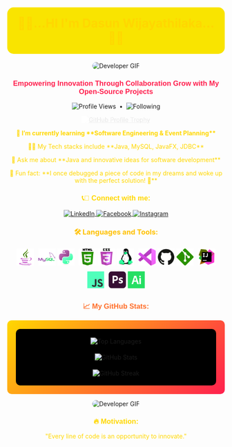 <h1 align="center" style="color: #FFD700; background-color: #F9E400; padding: 20px; border-radius: 15px;">
🐦‍🔥...HI I'm Dasun Wijayathilaka...🐦‍🔥 
</h1>



<p align="center">
  <img src="https://media3.giphy.com/media/v1.Y2lkPTc5MGI3NjExd3EyeDNoMmJxZXhxMHR3ODFienR4MHA2NTJ5dG9udThvYzBxazdqbSZlcD12MV9pbnRlcm5hbF9naWZfYnlfaWQmY3Q9Zw/wPXPhwA6bzihDDxL66/giphy.webp" alt="Developer GIF" width="1000" style="border-radius: 10px;" />
</p>

<h3 align="center" style="color: #FF204E; font-family: Arial, sans-serif; font-weight: bold;">
  Empowering Innovation Through Collaboration Grow with My Open-Source Projects
</h3>

<p align="center">
  <img src="https://komarev.com/ghpvc/?username=dasunwijayathilaka&label=Profile%20views&color=ff1493&style=flat" alt="Profile Views" />
  &nbsp;•&nbsp;
  <img src="https://img.shields.io/github/followers/dasunwijayathilaka?label=Followers&color=ff1493&style=flat" alt="Following" />
</p>
  




<p align="center">
  <a href="https://github.com/ryo-ma/github-profile-trophy">
    <img src="https://github-profile-trophy.vercel.app/?username=dasunwijayathilaka&theme=radical&no-bg=true&no-frame=true&column=6&row=2&margin-w=15&margin-h=15&title=Stars,Followers,Commit,Issues,PullRequest,Repositories" alt="GitHub Profile Trophy" style="filter: brightness(9.2) saturate(1.5);" />
  </a>
</p>



<div align="center">
  <p align="center" style="color: #FFD700; font-weight: bold;">🍁 I’m currently learning **Software Engineering & Event Planning**</p>
  <p align="center" style="color: #FFD700;"> 👨‍💻 My Tech stacks include **Java, MySQL, JavaFX, JDBC**</p>
  <p align="center" style="color: #FFD700;">🙏 Ask me about **Java and innovative ideas for software development**</p>
  <p align="center" style="color: #FFD700;">🎈 Fun fact: **I once debugged a piece of code in my dreams and woke up with the perfect solution! 💪**</p>
</div>

<h3 align="center" style="color: #FFD700; font-family: Arial, sans-serif; font-weight: bold;">📞🤙 Connect with me:</h3>
<p align="center">
  <a href="https://linkedin.com/in/dasun-de-silva" target="blank">
    <img align="center" src="https://raw.githubusercontent.com/rahuldkjain/github-profile-readme-generator/master/src/images/icons/Social/linked-in-alt.svg" alt="LinkedIn" height="30" width="40" />
  </a>
  <a href="https://fb.com/dasun-wijayathilaka" target="blank">
    <img align="center" src="https://raw.githubusercontent.com/rahuldkjain/github-profile-readme-generator/master/src/images/icons/Social/facebook.svg" alt="Facebook" height="30" width="40" />
  </a>
  <a href="https://instagram.com/your_instagram_handle" target="blank">
    <img align="center" src="https://raw.githubusercontent.com/rahuldkjain/github-profile-readme-generator/master/src/images/icons/Social/instagram.svg" alt="Instagram" height="30" width="40" />
  </a>
</p>

<h3 align="center" style="color: #FFC100;">🛠️ Languages and Tools:</h3>
<div align="center" style="display: flex; flex-wrap: wrap; justify-content: center; text-align: center;">
  <div style="margin: 5px;">
    <img src="https://raw.githubusercontent.com/devicons/devicon/master/icons/java/java-original.svg" alt="Java" width="40" height="40" style="filter: hue-rotate(90deg);" />
  </div>
  <div style="margin: 5px;">
    <img src="https://raw.githubusercontent.com/devicons/devicon/master/icons/mysql/mysql-original-wordmark.svg" alt="MySQL" width="40" height="40" style="filter: hue-rotate(90deg);" />
    <img src="https://raw.githubusercontent.com/devicons/devicon/master/icons/python/python-original.svg" alt="Python" width="40" height="40" style="filter: hue-rotate(90deg);" />
  </div>
  <div style="margin: 5px;">
    <img src="https://raw.githubusercontent.com/devicons/devicon/master/icons/html5/html5-original-wordmark.svg" alt="HTML5" width="40" height="40" style="filter: hue-rotate(90deg);" />
    <img src="https://raw.githubusercontent.com/devicons/devicon/master/icons/css3/css3-original-wordmark.svg" alt="CSS3" width="40" height="40" style="filter: hue-rotate(90deg);" />
    <img src="https://raw.githubusercontent.com/devicons/devicon/master/icons/linux/linux-original.svg" alt="Linux" width="40" height="40" style="filter: hue-rotate(90deg);" />
  </div>
  <div style="margin: 5px;">
    <img src="https://raw.githubusercontent.com/devicons/devicon/master/icons/vscode/vscode-original.svg" alt="VS Code" width="40" height="40" style="filter: hue-rotate(90deg);" />
    <img src="https://raw.githubusercontent.com/devicons/devicon/master/icons/github/github-original.svg" alt="GitHub" width="40" height="40" style="filter: hue-rotate(90deg);" />
    <img src="https://raw.githubusercontent.com/devicons/devicon/master/icons/git/git-original.svg" alt="Git" width="40" height="40" style="filter: hue-rotate(90deg);" />
  </div>
  <div style="margin: 5px;">
    <img src="https://raw.githubusercontent.com/devicons/devicon/master/icons/intellij/intellij-original.svg" alt="IntelliJ" width="40" height="40" style="filter: hue-rotate(90deg);" />
  </div>
  <div style="margin: 5px;">
    <img src="https://raw.githubusercontent.com/devicons/devicon/master/icons/javascript/javascript-original.svg" alt="JavaScript" width="40" height="40" style="filter: hue-rotate(90deg);" />
  </div>
  <div style="margin: 5px;">
    <img src="https://raw.githubusercontent.com/devicons/devicon/master/icons/photoshop/photoshop-plain.svg" alt="Photoshop" width="40" height="40" style="filter: hue-rotate(90deg);" />
    <img src="https://raw.githubusercontent.com/devicons/devicon/master/icons/illustrator/illustrator-plain.svg" alt="Illustrator" width="40" height="40" style="filter: hue-rotate(90deg);" />
  </div>
</div>

<h3 align="center" style="color: #FF6D28; font-family: Arial, sans-serif; font-weight: bold;">📈 My GitHub Stats:</h3>
<div align="center" style="background: linear-gradient(135deg, #FFD700 0%, #FF204E 100%); padding: 20px; border-radius: 10px;">
  <div style="display: flex; flex-direction: column; align-items: center; background-color: #000000; padding: 20px; border-radius: 10px;">
    <div style="margin-bottom: 20px;">
      <img src="https://github-readme-stats.vercel.app/api/top-langs/?username=dasunwijayathilaka&layout=compact&theme=radical" alt="Top Languages" />
    </div>
    <div style="margin-bottom: 20px;">
      <img src="https://github-readme-stats.vercel.app/api?username=dasunwijayathilaka&show_icons=true&locale=en&theme=radical" alt="GitHub Stats" />
    </div>
    <div>
      <img src="https://github-readme-streak-stats.herokuapp.com/?user=dasunwijayathilaka&theme=radical&background=FF1493&ring=FFD700&fire=FFD700&stroke=000000&currStreakLabel=FFD700&currStreakNum=FFD700&sideNums=FFD700&sideLabels=FFD700" alt="GitHub Streak" />
    </div>
  </div>
</div>


<p align="center">
  <img src="https://media1.giphy.com/media/v1.Y2lkPTc5MGI3NjExMmcwNTdoZmNnZGI1d2FvcGVycTNiMzdpdndtbnllM2M5NWUwNG8ybCZlcD12MV9pbnRlcm5naWZfYnlfaWQmY3Q9Zw/X6E37oJR5niSmUOnoE/giphy.webp" alt="Developer GIF" width="750" style="border-radius: 10px;" />
</p>

<h3 align="center" style="color: #FFD700; font-family: Arial, sans-serif; font-weight: bold;">🔥 Motivation:</h3>
<p align="center" style="color: #FFD700;">
  "Every line of code is an opportunity to innovate."
</p>
